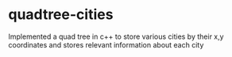 # quadtree-cities
Implemented a quad tree in c++ to store various cities by their x,y coordinates and stores relevant information about each city
